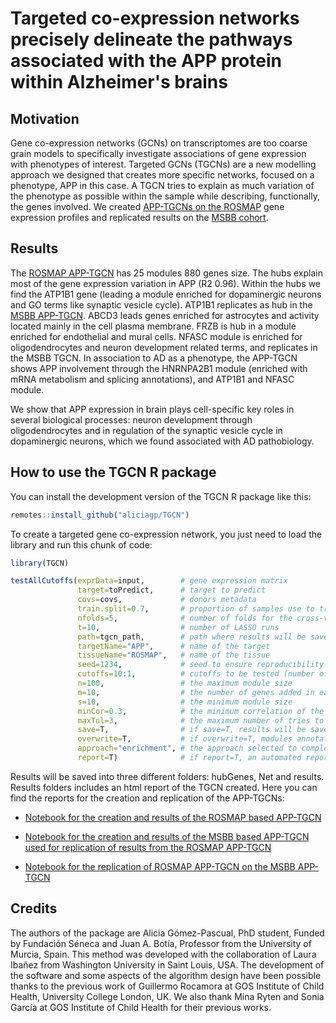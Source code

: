 # Targeted co-expression networks precisely delineate the pathways associated with the APP protein within Alzheimer's brains

## Motivation
Gene co-expression networks (GCNs) on transcriptomes are too coarse grain models to specifically investigate associations of gene expression with phenotypes of interest. Targeted GCNs (TGCNs) are a new modelling approach we designed that creates more specific networks, focused on a phenotype, APP in this case. A TGCN tries to explain as much variation of the phenotype as possible within the sample while describing, functionally, the genes involved. We created [APP-TGCNs on the ROSMAP](https://htmlpreview.github.io/?https://github.com/aliciagp/TGCN/blob/master/notebooks/template_APP_ROSMAP.html) gene expression profiles and replicated results on the [MSBB cohort](https://htmlpreview.github.io/?https://github.com/aliciagp/TGCN/blob/master/notebooks/template_APP_MSBB.html).

## Results
The [ROSMAP APP-TGCN](https://htmlpreview.github.io/?https://github.com/aliciagp/TGCN/blob/master/notebooks/template_APP_ROSMAP.html) has 25 modules 880 genes size. The hubs explain most of the gene expression variation in APP (R2 0.96). Within the hubs we find the ATP1B1 gene (leading a module enriched for dopaminergic neurons and GO terms like synaptic vesicle cycle). ATP1B1 replicates as hub in the [MSBB APP-TGCN](https://htmlpreview.github.io/?https://github.com/aliciagp/TGCN/blob/master/notebooks/validation.html). ABCD3 leads genes enriched for astrocytes and activity located mainly in the cell plasma membrane. FRZB is hub in a module enriched for endothelial and mural cells. NFASC module is enriched for oligodendrocytes and neuron development related terms, and replicates in the MSBB TGCN. In association to AD as a phenotype, the APP-TGCN shows APP involvement through the HNRNPA2B1 module (enriched with mRNA metabolism and splicing annotations), and ATP1B1 and NFASC module.

We show that APP expression in brain plays cell-specific key roles in several biological processes: neuron development through oligodendrocytes and in regulation of the synaptic vesicle cycle in dopaminergic neurons, which we found associated with AD pathobiology.


## How to use the TGCN R package

You can install the development version of the TGCN R package like this:

``` r
remotes::install_github("aliciagp/TGCN")
```

To create a targeted gene co-expression network, you just need to load the library and run this chunk of code:

``` r
library(TGCN)

testAllCutoffs(exprData=input,        # gene expression matrix
               target=toPredict,      # target to predict
               covs=covs,             # donors metadata
               train.split=0.7,       # proportion of samples use to train the models
               nfolds=5,              # number of folds for the cross-validation
               t=10,                  # number of LASSO runs
               path=tgcn_path,        # path where results will be saved
               targetName="APP",      # name of the target
               tissueName="ROSMAP",   # name of the tissue
               seed=1234,             # seed to ensure reproducibility
               cutoffs=10:1,          # cutoffs to be tested (number of times a gene was selected by LASSO)
               n=100,                 # the maximum module size
               m=10,                  # the number of genes added in each iteration if approach="enrichment" 
               s=10,                  # the minimum module size 
               minCor=0.3,            # the minimum correlation of the genes added to the modules
               maxTol=3,              # the maximum number of tries to get a better enrichment if approach=enrichment
               save=T,                # if save=T, results will be saved as separate files
               overwrite=T,           # if overwrite=T, modules annotation will be overwritten
               approach="enrichment", # the approach selected to complete the seed modules
               report=T)              # if report=T, an automated report will be created

```

Results will be saved into three different folders: hubGenes, Net and results. Results folders includes an html report of the TGCN created. Here you can find the reports for the creation and replication of the APP-TGCNs:

- [Notebook for the creation and results of the ROSMAP based APP-TGCN](https://htmlpreview.github.io/?https://github.com/aliciagp/TGCN/blob/master/notebooks/template_APP_ROSMAP.html)

- [Notebook for the creation and results of the MSBB based APP-TGCN used for replication of results from the ROSMAP APP-TGCN](https://htmlpreview.github.io/?https://github.com/aliciagp/TGCN/blob/master/notebooks/template_APP_MSBB.html)

- [Notebook for the replication of ROSMAP APP-TGCN on the MSBB APP-TGCN](https://htmlpreview.github.io/?https://github.com/aliciagp/TGCN/blob/master/notebooks/validation.html)


## Credits

The authors of the package are Alicia Gómez-Pascual, PhD student, Funded by Fundación Séneca and Juan A. Botía, Professor from the University of Murcia, Spain. This method was developed with the collaboration of Laura Ibañez from Washington University in Saint Louis, USA. The development of the software and some aspects of the algorithm design have been possible thanks to the previous work of Guillermo Rocamora at GOS Institute of Child Health, University College London, UK. We also thank Mina Ryten and Sonia García at GOS Institute of Child Health for their previous works.

 

